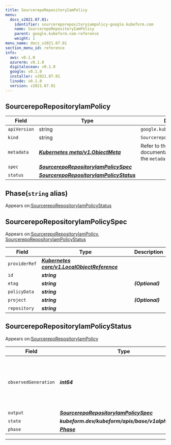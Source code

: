 ```yaml
---
title: SourcerepoRepositoryIamPolicy
menu:
  docs_v2021.07.01:
    identifier: sourcereporepositoryiampolicy-google.kubeform.com
    name: SourcerepoRepositoryIamPolicy
    parent: google.kubeform.com-reference
    weight: 1
menu_name: docs_v2021.07.01
section_menu_id: reference
info:
  aws: v0.1.0
  azurerm: v0.1.0
  digitalocean: v0.1.0
  google: v0.1.0
  installer: v2021.07.01
  linode: v0.1.0
  version: v2021.07.01
---
```


## SourcerepoRepositoryIamPolicy
| Field | Type | Description |
| ------ | ----- | ----------- |
| `apiVersion` | string | `google.kubeform.com/v1alpha1` |
|    `kind` | string | `SourcerepoRepositoryIamPolicy` |
| `metadata` | ***[Kubernetes meta/v1.ObjectMeta](https://v1-18.docs.kubernetes.io/docs/reference/generated/kubernetes-api/v1.18/#objectmeta-v1-meta)***|Refer to the Kubernetes API documentation for the fields of the `metadata` field.|
| `spec` | ***[SourcerepoRepositoryIamPolicySpec](#sourcereporepositoryiampolicyspec)***||
| `status` | ***[SourcerepoRepositoryIamPolicyStatus](#sourcereporepositoryiampolicystatus)***||
## Phase(`string` alias)

Appears on:[SourcerepoRepositoryIamPolicyStatus](#sourcereporepositoryiampolicystatus)

## SourcerepoRepositoryIamPolicySpec

Appears on:[SourcerepoRepositoryIamPolicy](#sourcereporepositoryiampolicy), [SourcerepoRepositoryIamPolicyStatus](#sourcereporepositoryiampolicystatus)

| Field | Type | Description |
| ------ | ----- | ----------- |
| `providerRef` | ***[Kubernetes core/v1.LocalObjectReference](https://v1-18.docs.kubernetes.io/docs/reference/generated/kubernetes-api/v1.18/#localobjectreference-v1-core)***||
| `id` | ***string***||
| `etag` | ***string***| ***(Optional)*** |
| `policyData` | ***string***||
| `project` | ***string***| ***(Optional)*** |
| `repository` | ***string***||
## SourcerepoRepositoryIamPolicyStatus

Appears on:[SourcerepoRepositoryIamPolicy](#sourcereporepositoryiampolicy)

| Field | Type | Description |
| ------ | ----- | ----------- |
| `observedGeneration` | ***int64***| ***(Optional)*** Resource generation, which is updated on mutation by the API Server.|
| `output` | ***[SourcerepoRepositoryIamPolicySpec](#sourcereporepositoryiampolicyspec)***| ***(Optional)*** |
| `state` | ***kubeform.dev/kubeform/apis/base/v1alpha1.State***| ***(Optional)*** |
| `phase` | ***[Phase](#phase)***| ***(Optional)*** |
---
